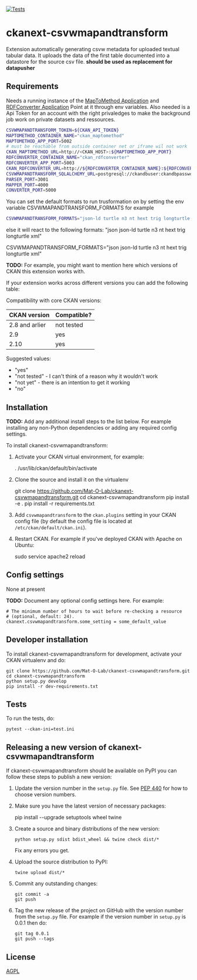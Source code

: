 [![Tests](https://github.com/Mat-O-Lab/ckanext-csvwmapandtransform/workflows/Tests/badge.svg?branch=main)](https://github.com/Mat-O-Lab/ckanext-csvwmapandtransform/actions)

# ckanext-csvwmapandtransform

Extension automatically generating csvw metadata for uploaded textual tabular data. It uploads the data of the first table documented into a datastore for the source csv file.
**should be used as replacement for datapusher**

## Requirements
Needs a running instance of the [MapToMethod Application](https://github.com/Mat-O-Lab/MapToMethod) and [RDFConverter Application](https://github.com/Mat-O-Lab/RDFConverter)
Point at it through env variables.
Also needed is a Api Token for an account with the right privaledges to make the background job work on private datasets and ressources.

```bash
CSVWMAPANDTRANSFORM_TOKEN=${CKAN_API_TOKEN}
MAPTOMETHOD_CONTAINER_NAME="ckan_maptomethod"
MAPTOMETHOD_APP_PORT=5002
# must be reachable from outside container net or iframe wil not work 
CKAN_MAPTOMETHOD_URL=http://<CKAN_HOST>:${MAPTOMETHOD_APP_PORT}
RDFCONVERTER_CONTAINER_NAME="ckan_rdfconverter"
RDFCONVERTER_APP_PORT=5003
CKAN_RDFCONVERTER_URL=http://${RDFCONVERTER_CONTAINER_NAME}:${RDFCONVERTER_APP_PORT}
CSVWMAPANDTRANSFORM_SQLALCHEMY_URL=postgresql://ckandbuser:ckandbpassword@db/ckandb
PARSER_PORT=3001
MAPPER_PORT=4000
CONVERTER_PORT=5000
```

You can set the default formats to run trusformation on by setting the env variable CSVWMAPANDTRANSFORM_FORMATS for example
```bash
CSVWMAPANDTRANSFORM_FORMATS="json-ld turtle n3 nt hext trig longturtle xml"
```
else it will react to the following  formats: "json json-ld turtle n3 nt hext trig longturtle xml"


CSVWMAPANDTRANSFORM_FORMATS="json json-ld turtle n3 nt hext trig longturtle xml"

**TODO:** For example, you might want to mention here which versions of CKAN this
extension works with.

If your extension works across different versions you can add the following table:

Compatibility with core CKAN versions:

| CKAN version    | Compatible?   |
| --------------- | ------------- |
| 2.8 and arlier  | not tested    |
| 2.9             | yes    |
| 2.10            | yes    |

Suggested values:

* "yes"
* "not tested" - I can't think of a reason why it wouldn't work
* "not yet" - there is an intention to get it working
* "no"


## Installation

**TODO:** Add any additional install steps to the list below.
   For example installing any non-Python dependencies or adding any required
   config settings.

To install ckanext-csvwmapandtransform:

1. Activate your CKAN virtual environment, for example:

     . /usr/lib/ckan/default/bin/activate

2. Clone the source and install it on the virtualenv

    git clone https://github.com/Mat-O-Lab/ckanext-csvwmapandtransform.git
    cd ckanext-csvwmapandtransform
    pip install -e .
	pip install -r requirements.txt

3. Add `csvwmapandtransform` to the `ckan.plugins` setting in your CKAN
   config file (by default the config file is located at
   `/etc/ckan/default/ckan.ini`).

4. Restart CKAN. For example if you've deployed CKAN with Apache on Ubuntu:

     sudo service apache2 reload


## Config settings

None at present

**TODO:** Document any optional config settings here. For example:

	# The minimum number of hours to wait before re-checking a resource
	# (optional, default: 24).
	ckanext.csvwmapandtransform.some_setting = some_default_value


## Developer installation

To install ckanext-csvwmapandtransform for development, activate your CKAN virtualenv and
do:

    git clone https://github.com/Mat-O-Lab/ckanext-csvwmapandtransform.git
    cd ckanext-csvwmapandtransform
    python setup.py develop
    pip install -r dev-requirements.txt


## Tests

To run the tests, do:

    pytest --ckan-ini=test.ini


## Releasing a new version of ckanext-csvwmapandtransform

If ckanext-csvwmapandtransform should be available on PyPI you can follow these steps to publish a new version:

1. Update the version number in the `setup.py` file. See [PEP 440](http://legacy.python.org/dev/peps/pep-0440/#public-version-identifiers) for how to choose version numbers.

2. Make sure you have the latest version of necessary packages:

    pip install --upgrade setuptools wheel twine

3. Create a source and binary distributions of the new version:

       python setup.py sdist bdist_wheel && twine check dist/*

   Fix any errors you get.

4. Upload the source distribution to PyPI:

       twine upload dist/*

5. Commit any outstanding changes:

       git commit -a
       git push

6. Tag the new release of the project on GitHub with the version number from
   the `setup.py` file. For example if the version number in `setup.py` is
   0.0.1 then do:

       git tag 0.0.1
       git push --tags

## License

[AGPL](https://www.gnu.org/licenses/agpl-3.0.en.html)

